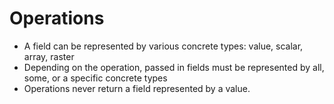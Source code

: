 # Operations

- A field can be represented by various concrete types: value, scalar, array, raster
- Depending on the operation, passed in fields must be represented by all, some, or a specific concrete types
- Operations never return a field represented by a value.
